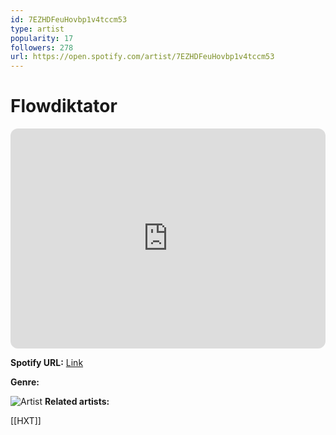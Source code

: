 ```yaml
---
id: 7EZHDFeuHovbp1v4tccm53
type: artist
popularity: 17
followers: 278
url: https://open.spotify.com/artist/7EZHDFeuHovbp1v4tccm53
---
```

# Flowdiktator

<iframe style="border-radius:12px" src="https://open.spotify.com/embed/artist/7EZHDFeuHovbp1v4tccm53" width="100%" height="352" frameBorder="0" allowfullscreen="" allow="autoplay; clipboard-write; encrypted-media; fullscreen; picture-in-picture" loading="lazy"></iframe>

**Spotify URL:** [Link](https://open.spotify.com/artist/7EZHDFeuHovbp1v4tccm53)

**Genre:** 

![Artist](https://i.scdn.co/image/ab6761610000e5eb2ce7b0755c1b1c610dff3d37)
**Related artists:**

[[HXT]]
